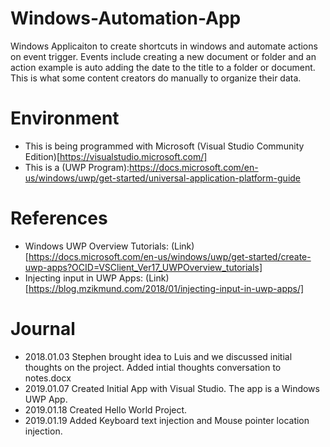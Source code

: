 # Windows-Automation-App

Windows Applicaiton to create shortcuts in windows and automate actions on event trigger. Events include creating a new document or folder and an action example is auto adding the date to the title to a folder or document. This is what some content creators do manually to organize their data. 

# Environment
- This is being programmed with Microsoft (Visual Studio Community Edition)[https://visualstudio.microsoft.com/]
- This is a (UWP Program):https://docs.microsoft.com/en-us/windows/uwp/get-started/universal-application-platform-guide

# References
- Windows UWP Overview Tutorials: (Link)[https://docs.microsoft.com/en-us/windows/uwp/get-started/create-uwp-apps?OCID=VSClient_Ver17_UWPOverview_tutorials]
- Injecting input in UWP Apps: (Link)[https://blog.mzikmund.com/2018/01/injecting-input-in-uwp-apps/]

# Journal 
- 2018.01.03 Stephen brought idea to Luis and we discussed initial thoughts on the project. Added intial thoughts conversation to notes.docx
- 2019.01.07 Created Initial App with Visual Studio. The app is a Windows UWP App.
- 2019.01.18 Created Hello World Project. 
- 2019.01.19 Added Keyboard text injection and Mouse pointer location injection.

